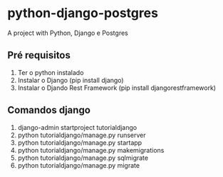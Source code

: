 # python-django-postgres
A project with Python, Django e Postgres

## Pré requisitos
1) Ter o python instalado
2) Instalar o Django (pip install django)
3) Instalar o Djando Rest Framework (pip install djangorestframework)

## Comandos django
1) django-admin startproject tutorialdjango
2) python tutorialdjango/manage.py runserver
3) python tutorialdjango/manage.py startapp <nomedoapp>
4) python tutorialdjango/manage.py makemigrations <nomedoapp>
5) python tutorialdjango/manage.py sqlmigrate <nomedoapp> <idmigration>
6) python tutorialdjango/manage.py migrate <nomedoapp>
